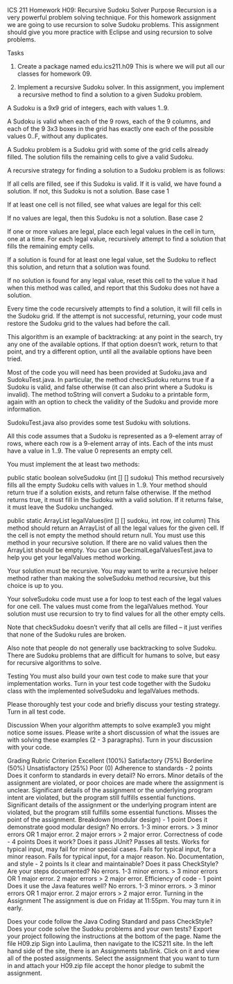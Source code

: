 ICS 211 Homework H09: Recursive Sudoku Solver
Purpose
Recursion is a very powerful problem solving technique. For this homework assignment we are going to use recursion to solve Sudoku problems. This assignment should give you more practice with Eclipse and using recursion to solve problems.

Tasks
1. Create a package named edu.ics211.h09
This is where we will put all our classes for homework 09.

2. Implement a recursive Sudoku solver.
In this assignment, you implement a recursive method to find a solution to a given Sudoku problem.

A Sudoku is a 9x9 grid of integers, each with values 1..9.

A Sudoku is valid when each of the 9 rows, each of the 9 columns, and each of the 9 3x3 boxes in the grid has exactly one each of the possible values 0..F, without any duplicates.

A Sudoku problem is a Sudoku grid with some of the grid cells already filled. The solution fills the remaining cells to give a valid Sudoku.

A recursive strategy for finding a solution to a Sudoku problem is as follows:

If all cells are filled, see if this Sudoku is valid. If it is valid, we have found a solution. If not, this Sudoku is not a solution. Base case 1

If at least one cell is not filled, see what values are legal for this cell:

If no values are legal, then this Sudoku is not a solution. Base case 2

If one or more values are legal, place each legal values in the cell in turn, one at a time. For each legal value, recursively attempt to find a solution that fills the remaining empty cells.

If a solution is found for at least one legal value, set the Sudoku to reflect this solution, and return that a solution was found.

If no solution is found for any legal value, reset this cell to the value it had when this method was called, and report that this Sudoku does not have a solution.

Every time the code recursively attempts to find a solution, it will fill cells in the Sudoku grid. If the attempt is not successful, returning, your code must restore the Sudoku grid to the values had before the call.

This algorithm is an example of backtracking: at any point in the search, try any one of the available options. If that option doesn’t work, return to that point, and try a different option, until all the available options have been tried.

Most of the code you will need has been provided at Sudoku.java and SudokuTest.java. In particular, the method checkSudoku returns true if a Sudoku is valid, and false otherwise (it can also print where a Sudoku is invalid). The method toString will convert a Sudoku to a printable form, again with an option to check the validity of the Sudoku and provide more information.

SudokuTest.java also provides some test Sudoku with solutions.

All this code assumes that a Sudoku is represented as a 9-element array of rows, where each row is a 9-element array of ints. Each of the ints must have a value in 1..9. The value 0 represents an empty cell.

You must implement the at least two methods:

public static boolean solveSudoku (int [] [] sudoku) This method recursively fills all the empty Sudoku cells with values in 1..9. Your method should return true if a solution exists, and return false otherwise. If the method returns true, it must fill in the Sudoku with a valid solution. If it returns false, it must leave the Sudoku unchanged.

public static ArrayList<Integer> legalValues(int [] [] sudoku, int row, int column) This method should return an ArrayList of all the legal values for the given cell. If the cell is not empty the method should return null. You must use this method in your recursive solution. If there are no valid values then the ArrayList should be empty. You can use DecimalLegalValuesTest.java to help you get your legalValues method working.

Your solution must be recursive. You may want to write a recursive helper method rather than making the solveSudoku method recursive, but this choice is up to you.

Your solveSudoku code must use a for loop to test each of the legal values for one cell. The values must come from the legalValues method. Your solution must use recursion to try to find values for all the other empty cells.

Note that checkSudoku doesn’t verify that all cells are filled – it just verifies that none of the Sudoku rules are broken.

Also note that people do not generally use backtracking to solve Sudoku. There are Sudoku problems that are difficult for humans to solve, but easy for recursive algorithms to solve.

Testing
You must also build your own test code to make sure that your implementation works. Turn in your test code together with the Sudoku class with the implemented solveSudoku and legalValues methods.

Please thoroughly test your code and briefly discuss your testing strategy. Turn in all test code.

Discussion
When your algorithm attempts to solve example3 you might notice some issues. Please write a short discussion of what the issues are with solving these examples (2 - 3 paragraphs). Turn in your discussion with your code.

Grading Rubric
Criterion	Excellent (100%)	Satisfactory (75%)	Borderline (50%)	Unsatisfactory (25%)	Poor (0)
Adherence to standards - 2 points
Does it conform to standards in every detail?	No errors.	Minor details of the assignment are violated, or poor choices are made where the assignment is unclear.	Significant details of the assignment or the underlying program intent are violated, but the program still fulfills essential functions.	Significant details of the assignment or the underlying program intent are violated, but the program still fulfills some essential functions.	Misses the point of the assignment.
Breakdown (modular design) - 1 point
Does it demonstrate good modular design?	No errors.	1-3 minor errors.	> 3 minor errors OR 1 major error.	2 major errors	> 2 major error.
Correctness of code - 4 points
Does it work? Does it pass JUnit?	Passes all tests.	Works for typical input, may fail for minor special cases.	Fails for typical input, for a minor reason.	Fails for typical input, for a major reason.	No.
Documentation, and style - 2 points
Is it clear and maintainable? Does it pass CheckStyle? Are your steps documented?	No errors.	1-3 minor errors.	> 3 minor errors OR 1 major error.	2 major errors	> 2 major error.
Efficiency of code - 1 point
Does it use the Java features well?	No errors.	1-3 minor errors.	> 3 minor errors OR 1 major error.	2 major errors	> 2 major error.
Turning in the Assignment
The assignment is due on Friday at 11:55pm. You may turn it in early.

Does your code follow the Java Coding Standard and pass CheckStyle?
Does your code solve the Sudoku problems and your own tests?
Export your project following the instructions at the bottom of the page. Name the file H09.zip
Sign into Laulima, then navigate to the ICS211 site. In the left hand side of the site, there is an Assignments tab/link. Click on it and view all of the posted assignments. Select the assignment that you want to turn in and attach your H09.zip file accept the honor pledge to submit the assignment.
